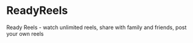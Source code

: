# ReadyReels
Ready Reels - watch unlimited reels, share with family and friends, post your own reels
